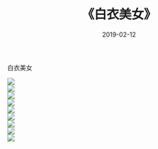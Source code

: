 ﻿---
layout: post
title:  《白衣美女》
date:   2019-02-12
img: http://pic.660000.xyz/1:/唯美/2019/白衣美女/000.jpg
categories: [美女, 清纯, 唯美]
---

白衣美女

  ![](http://pic.660000.xyz/1:/唯美/2019/白衣美女/001.jpg) <br> ![](http://pic.660000.xyz/1:/唯美/2019/白衣美女/002.jpg) <br> ![](http://pic.660000.xyz/1:/唯美/2019/白衣美女/003.jpg) <br> ![](http://pic.660000.xyz/1:/唯美/2019/白衣美女/004.jpg) <br> ![](http://pic.660000.xyz/1:/唯美/2019/白衣美女/005.jpg) <br> ![](http://pic.660000.xyz/1:/唯美/2019/白衣美女/006.jpg) <br> ![](http://pic.660000.xyz/1:/唯美/2019/白衣美女/007.jpg) <br> ![](http://pic.660000.xyz/1:/唯美/2019/白衣美女/008.jpg) <br> ![](http://pic.660000.xyz/1:/唯美/2019/白衣美女/009.jpg) <br>